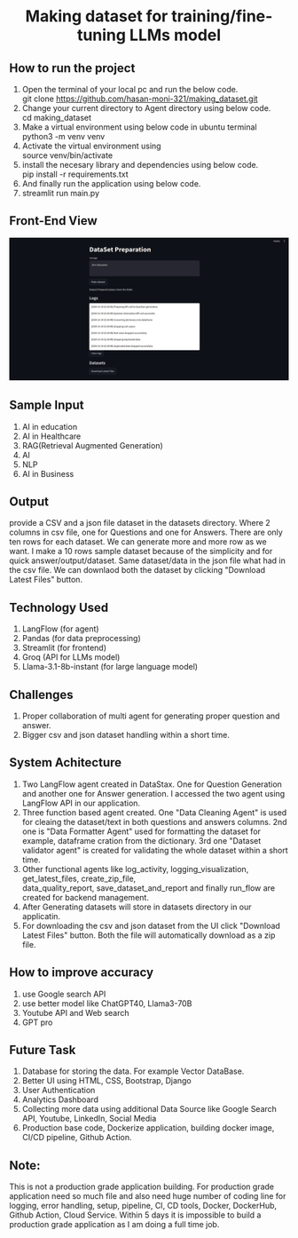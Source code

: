 <h1 align="center">
Making dataset for training/fine-tuning LLMs model
</h1>

## How to run the project  
1. Open the terminal of your local pc and run the below code.  
   git clone https://github.com/hasan-moni-321/making_dataset.git  
2. Change your current directory to Agent directory using below code.    
   cd making_dataset  
3. Make a virtual environment using below code in ubuntu terminal  
   python3 -m venv venv  
4. Activate the virtual environment using  
   source venv/bin/activate  
5. install the necesary library and dependencies using below code.   
   pip install -r requirements.txt  
6. And finally run the application using below code.  
7. streamlit run main.py      


## Front-End View

![alt text](https://github.com/hasan-moni-321/making_dataset/blob/main/images/Screenshot%20from%202024-12-19%2022-19-55.png) 

## Sample Input 
1. AI in education
2. AI in Healthcare
3. RAG(Retrieval Augmented Generation)
4. AI
5. NLP
6. AI in Business

## Output 
provide a CSV and a json file dataset in the datasets directory. Where 2 columns in csv file, one for Questions and one for Answers. There are only ten rows for each dataset. We can generate more and more row as we want. I make a 10 rows sample dataset because of the simplicity and for quick answer/output/dataset. Same dataset/data in the json file what had in the csv file. 
We can downlaod both the dataset by clicking "Download Latest Files" button. 

## Technology Used  
1. LangFlow (for agent)
2. Pandas (for data preprocessing)
3. Streamlit (for frontend)
4. Groq (API for LLMs model)
5. Llama-3.1-8b-instant (for large language model)

## Challenges 
1. Proper collaboration of multi agent for generating proper question and answer.
2. Bigger csv and json dataset handling within a short time.

## System Achitecture 
1. Two LangFlow agent created in DataStax. One for Question Generation and another one for Answer generation.    I accessed the two agent using LangFlow API in our application. 
2. Three function based agent created. One "Data Cleaning Agent" is used for cleaing the dataset/text in both    questions and answers columns. 2nd one is "Data Formatter Agent" used for formatting the dataset for       
   example, dataframe cration from the dictionary. 3rd one "Dataset validator agent" is created for 
   validating the whole dataset within a short time.
3. Other functional agents like log_activity, logging_visualization, get_latest_files, create_zip_file,       
   data_quality_report, save_dataset_and_report and finally run_flow are created for backend management.
4. After Generating datasets will store in datasets directory in our applicatin.
5. For downloading the csv and json dataset from the UI click "Download Latest Files" button. Both the file will automatically download as a zip file. 

## How to improve accuracy
1. use Google search API
2. use better model like ChatGPT40, Llama3-70B
3. Youtube API and Web search
4. GPT pro

## Future Task 
1. Database for storing the data. For example Vector DataBase.
2. Better UI using HTML, CSS, Bootstrap, Django
3. User Authentication
4. Analytics Dashboard
5. Collecting more data using additional Data Source like Google Search API, Youtube, LinkedIn, Social Media
6. Production base code, Dockerize application, building docker image, CI/CD pipeline, Github Action.  

## Note: 
This is not a production grade application building. For production grade application need so much file and also need huge number of coding line for logging, error handling, setup, pipeline, CI, CD tools, Docker, DockerHub, Github Action, Cloud Service. Within 5 days it is impossible to build a production grade application as I am doing a full time job. 

